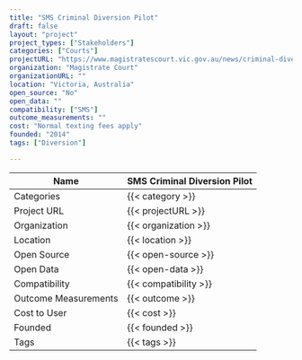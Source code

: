 ```yaml
---
title: "SMS Criminal Diversion Pilot"
draft: false
layout: "project"
project_types: ["Stakeholders"]
categories: ["Courts"]
projectURL: "https://www.magistratescourt.vic.gov.au/news/criminal-diversion-sms-reminder-pilot"
organization: "Magistrate Court"
organizationURL: ""
location: "Victoria, Australia"
open_source: "No"
open_data: ""
compatibility: ["SMS"]
outcome_measurements: ""
cost: "Normal texting fees apply"
founded: "2014"
tags: ["Diversion"]

---
```



Name                    |  SMS Criminal Diversion Pilot    
------------------------|----
Categories              | {{< category >}} 
Project URL             | {{< projectURL >}} 
Organization            | {{< organization >}} 
Location                | {{< location >}} 
Open Source             | {{< open-source >}} 
Open Data               | {{< open-data >}} 
Compatibility           | {{< compatibility >}} 
Outcome Measurements    | {{< outcome >}} 
Cost to User            | {{< cost >}} 
Founded                 | {{< founded >}} 
Tags                    | {{< tags >}} 

